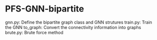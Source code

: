 # PFS-GNN-bipartite

gnn.py: Define the bipartite graph class and GNN strutures
train.py: Train the GNN
to_graph: Convert the connectivity information into graphs
brute.py: Brute force method
